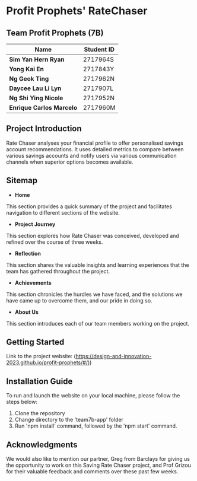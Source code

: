 # Profit Prophets' RateChaser

## Team Profit Prophets (7B)
| Name                     | Student ID |
| ------------------------ | ---------- |
| **Sim Yan Hern Ryan**    | 2717964S   | 
| **Yong Kai En** | 2717843Y   |   
| **Ng Geok Ting**       | 2717962N   | 
| **Daycee Lau Li Lyn**       | 2717907L   |
| **Ng Shi Ying Nicole**       | 2717952N   |
| **Enrique Carlos Marcelo**       | 2717960M   |

## Project Introduction
Rate Chaser analyses your financial profile to offer personalised savings account recommendations. It uses detailed metrics to compare between various savings accounts and notify users via various communication channels when superior options becomes available.

## Sitemap
* **Home**

This section provides a quick summary of the project and facilitates navigation to different sections of the website.

* **Project Journey**
  
This section explores how Rate Chaser was conceived, developed and refined over the course of three weeks.

* **Reflection**
  
This section shares the valuable insights and learning experiences that the team has gathered throughout the project.
    
* **Achievements**
  
This section chronicles the hurdles we have faced, and the solutions we have came up to overcome them, and our pride in doing so.
   
* **About Us**
  
This section introduces each of our team members working on the project.
    
## Getting Started
Link to the project website:
([https://design-and-innovation-2023.github.io/profit-prophets/#/)](https://design-and-innovation-2023.github.io/profit-prophets/#/))

## Installation Guide
To run and launch the website on your local machine, please follow the steps below:
1. Clone the repository
2. Change directory to the 'team7b-app' folder
3. Run 'npm install' command, followed by the 'npm start' command.

## Acknowledgments
We would also like to mention our partner, Greg from Barclays for giving us the opportunity to work on this Saving Rate Chaser project, and Prof Grizou for their valuable feedback and comments over these past few weeks.
